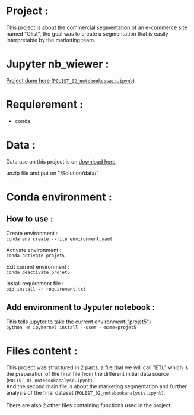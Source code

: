 # Project :

This project is about the commercial segmentation of an e-commerce site named "Olist", the goal was to create a segmentation that is easily interpretable by the marketing team.

# Jupyter nb_wiewer :

<a href="https://nbviewer.jupyter.org/github/Seb-IX/Projet_5/blob/main/Solution/POLIST_02_notebookessais.ipynb" target="_blank">Project done here (`POLIST_02_notebookessais.ipynb`)</a>

# Requierement :

- conda

# Data :

Data use on this project is on <a href="https://www.kaggle.com/olistbr/brazilian-ecommerce/download">download here</a>.<br>

unzip file and put on "/Solution/data/"


# Conda environment :

## How to use :

Create environment : <br>
`conda env create --file environment.yaml` <br>

Activate environment : <br>
`conda activate projet5`<br>

Exit current environment : <br>
`conda deactivate projet5`

Install requirement file :<br>
`pip install -r requirement.txt`


## Add environment to Jyputer notebook :

This tells jupyter to take the current environment("projet5")<br>
`python -m ipykernel install --user --name=projet5`

# Files content :

This project was structured in 2 parts, a file that we will call "ETL" which is the preparation of the final file from the different initial data source (`POLIST_01_notebookanalyse.ipynb`).<br>
And the second main file is about the marketing segmentation and further analysis of the final dataset (`POLIST_02_notebookanalysis.ipynb`).<br>
<br>
There are also 2 other files containing functions used in the project.
